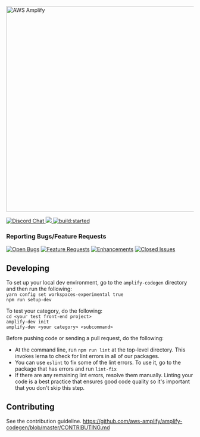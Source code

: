 <a href="https://aws-amplify.github.io/" target="_blank">
    <img src="https://s3.amazonaws.com/aws-mobile-hub-images/aws-amplify-logo.png" alt="AWS Amplify" width="550" >
</a>

<p>
  <a href="https://discord.gg/jWVbPfC" target="_blank">
    <img src="https://img.shields.io/discord/308323056592486420?logo=discord"" alt="Discord Chat" />  
  </a>
  <a href="https://www.npmjs.com/package/appsync-modelgen-plugin">
    <img src="https://img.shields.io/npm/v/appsync-modelgen-plugin.svg" />
  </a>
  <a href="https://circleci.com/gh/aws-amplify/amplify-codegen">
    <img src="https://img.shields.io/circleci/project/github/aws-amplify/amplify-codegen/master.svg" alt="build:started">
  </a>
</p>

### Reporting Bugs/Feature Requests
[![Open Bugs](https://img.shields.io/github/issues/aws-amplify/amplify-codegen/bug?color=d73a4a&label=bugs)](https://github.com/aws-amplify/amplify-codegen/issues?q=is%3Aissue+is%3Aopen+label%3Abug)
[![Feature Requests](https://img.shields.io/github/issues/aws-amplify/amplify-codegen/feature-request?color=ff9001&label=feature%20requests)](https://github.com/aws-amplify/amplify-codegen/issues?q=is%3Aissue+label%3Afeature-request+is%3Aopen)
[![Enhancements](https://img.shields.io/github/issues/aws-amplify/amplify-codegen/enhancement?color=4287f5&label=enhancement)](https://github.com/aws-amplify/amplify-codegen/issues?q=is%3Aissue+is%3Aopen+label%3Aenhancement)
[![Closed Issues](https://img.shields.io/github/issues-closed/aws-amplify/amplify-codegen?color=%2325CC00&label=issues%20closed)](https://github.com/aws-amplify/amplify-codegen/issues?q=is%3Aissue+is%3Aclosed+)

## Developing

To set up your local dev environment, go to the `amplify-codegen` directory and then run the following:<br>
`yarn config set workspaces-experimental true`<br>
`npm run setup-dev`

To test your category, do the following:<br>
`cd <your test front-end project>` <br>
`amplify-dev init` <br>
`amplify-dev <your category> <subcommand>`<br>

Before pushing code or sending a pull request, do the following:

- At the command line, run `npm run lint` at the top-level directory. This invokes lerna to check for lint errors in all of our packages.
- You can use `eslint` to fix some of the lint errors. To use it, go to the package that has errors and run `lint-fix`
- If there are any remaining lint errors, resolve them manually. Linting your code is a best practice that ensures good code quality so it's important that you don't skip this step.

## Contributing

See the contribution guideline. https://github.com/aws-amplify/amplify-codegen/blob/master/CONTRIBUTING.md
